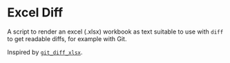 Excel Diff
==========

A script to render an excel (.xlsx) workbook as text 
suitable to use with `diff` to get readable diffs, for example 
with Git.



Inspired by [`git_diff_xlsx`](https://wiki.ucl.ac.uk/display/~ucftpw2/2013/10/18/Using+git+for+version+control+of+spreadsheet+models+-+part+1+of+3).
